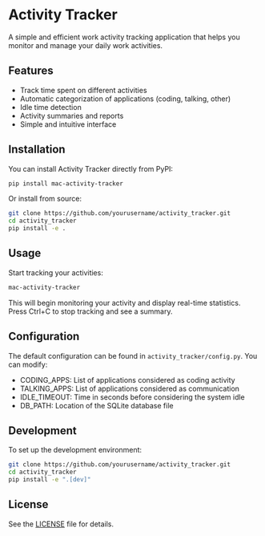 # Activity Tracker

A simple and efficient work activity tracking application that helps you monitor and manage your daily work activities.

## Features

- Track time spent on different activities
- Automatic categorization of applications (coding, talking, other)
- Idle time detection
- Activity summaries and reports
- Simple and intuitive interface

## Installation

You can install Activity Tracker directly from PyPI:

```bash
pip install mac-activity-tracker
```

Or install from source:

```bash
git clone https://github.com/yourusername/activity_tracker.git
cd activity_tracker
pip install -e .
```

## Usage

Start tracking your activities:

```bash
mac-activity-tracker
```

This will begin monitoring your activity and display real-time statistics. Press Ctrl+C to stop tracking and see a summary.

## Configuration

The default configuration can be found in `activity_tracker/config.py`. You can modify:

- CODING_APPS: List of applications considered as coding activity
- TALKING_APPS: List of applications considered as communication
- IDLE_TIMEOUT: Time in seconds before considering the system idle
- DB_PATH: Location of the SQLite database file

## Development

To set up the development environment:

```bash
git clone https://github.com/yourusername/activity_tracker.git
cd activity_tracker
pip install -e ".[dev]"
```

## License

See the [LICENSE](LICENSE) file for details.
